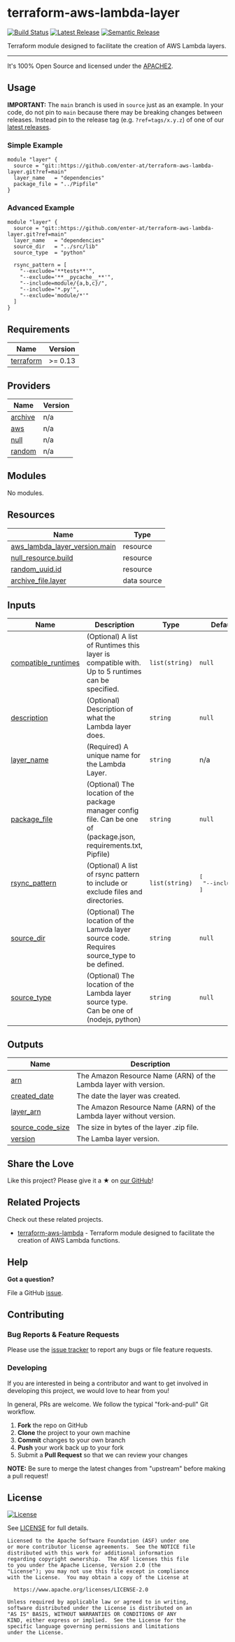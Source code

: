 <!--

  ** DO NOT EDIT THIS FILE
  **
  ** This file was automatically generated by the `build-harness`.
  ** 1) Make all changes to `README.yaml`
  ** 2) Run `make init` (you only need to do this once)
  ** 3) Run`make readme` to rebuild this file.
  **

  -->

# terraform-aws-lambda-layer
 [![Build Status](https://github.com/enter-at/terraform-aws-lambda-layer/workflows/Code%20checks%20and%20tests/badge.svg)](https://github.com/enter-at/terraform-aws-lambda-layer/actions) [![Latest Release](https://img.shields.io/github/release/enter-at/terraform-aws-lambda-layer.svg)](https://github.com/enter-at/terraform-aws-lambda-layer/releases/latest) [![Semantic Release](https://img.shields.io/badge/%20%20%F0%9F%93%A6%F0%9F%9A%80-semantic--release-e10079.svg)](https://github.com/semantic-release/semantic-release)


Terraform module designed to facilitate the creation of AWS Lambda layers.


---


It's 100% Open Source and licensed under the [APACHE2](LICENSE).







## Usage


**IMPORTANT:** The `main` branch is used in `source` just as an example. In your code, do not pin to `main` because there may be breaking changes between releases.
Instead pin to the release tag (e.g. `?ref=tags/x.y.z`) of one of our [latest releases](https://github.com/enter-at/terraform-aws-lambda-layer/releases).


### Simple Example

```hcl
module "layer" {
  source = "git::https://github.com/enter-at/terraform-aws-lambda-layer.git?ref=main"
  layer_name   = "dependencies"
  package_file = "../Pipfile"
}
```

### Advanced Example

```hcl
module "layer" {
  source = "git::https://github.com/enter-at/terraform-aws-lambda-layer.git?ref=main"
  layer_name   = "dependencies"
  source_dir   = "../src/lib"
  source_type  = "python"

  rsync_pattern = [
    "--exclude='**tests**'",
    "--exclude='**__pycache__**'",
    "--include=module/{a,b,c}/",
    "--include='*.py'",
    "--exclude='module/*'"
  ]
}
```








<!-- markdownlint-disable -->
## Requirements

| Name | Version |
|------|---------|
| <a name="requirement_terraform"></a> [terraform](#requirement\_terraform) | >= 0.13 |

## Providers

| Name | Version |
|------|---------|
| <a name="provider_archive"></a> [archive](#provider\_archive) | n/a |
| <a name="provider_aws"></a> [aws](#provider\_aws) | n/a |
| <a name="provider_null"></a> [null](#provider\_null) | n/a |
| <a name="provider_random"></a> [random](#provider\_random) | n/a |

## Modules

No modules.

## Resources

| Name | Type |
|------|------|
| [aws_lambda_layer_version.main](https://registry.terraform.io/providers/hashicorp/aws/latest/docs/resources/lambda_layer_version) | resource |
| [null_resource.build](https://registry.terraform.io/providers/hashicorp/null/latest/docs/resources/resource) | resource |
| [random_uuid.id](https://registry.terraform.io/providers/hashicorp/random/latest/docs/resources/uuid) | resource |
| [archive_file.layer](https://registry.terraform.io/providers/hashicorp/archive/latest/docs/data-sources/file) | data source |

## Inputs

| Name | Description | Type | Default | Required |
|------|-------------|------|---------|:--------:|
| <a name="input_compatible_runtimes"></a> [compatible\_runtimes](#input\_compatible\_runtimes) | (Optional) A list of Runtimes this layer is compatible with. Up to 5 runtimes can be specified. | `list(string)` | `null` | no |
| <a name="input_description"></a> [description](#input\_description) | (Optional) Description of what the Lambda layer does. | `string` | `null` | no |
| <a name="input_layer_name"></a> [layer\_name](#input\_layer\_name) | (Required) A unique name for the Lambda Layer. | `string` | n/a | yes |
| <a name="input_package_file"></a> [package\_file](#input\_package\_file) | (Optional) The location of the package manager config file. Can be one of (package.json, requirements.txt, Pipfile) | `string` | `null` | no |
| <a name="input_rsync_pattern"></a> [rsync\_pattern](#input\_rsync\_pattern) | (Optional) A list of rsync pattern to include or exclude files and directories. | `list(string)` | <pre>[<br>  "--include=*"<br>]</pre> | no |
| <a name="input_source_dir"></a> [source\_dir](#input\_source\_dir) | (Optional) The location of the Lamvda layer source code. Requires source\_type to be defined. | `string` | `null` | no |
| <a name="input_source_type"></a> [source\_type](#input\_source\_type) | (Optional) The location of the Lambda layer source type. Can be one of (nodejs, python) | `string` | `null` | no |

## Outputs

| Name | Description |
|------|-------------|
| <a name="output_arn"></a> [arn](#output\_arn) | The Amazon Resource Name (ARN) of the Lambda layer with version. |
| <a name="output_created_date"></a> [created\_date](#output\_created\_date) | The date the layer was created. |
| <a name="output_layer_arn"></a> [layer\_arn](#output\_layer\_arn) | The Amazon Resource Name (ARN) of the Lambda layer without version. |
| <a name="output_source_code_size"></a> [source\_code\_size](#output\_source\_code\_size) | The size in bytes of the layer .zip file. |
| <a name="output_version"></a> [version](#output\_version) | The Lamba layer version. |
<!-- markdownlint-restore -->



## Share the Love

Like this project?
Please give it a ★ on [our GitHub](https://github.com/enter-at/terraform-aws-lambda-layer)!


## Related Projects

Check out these related projects.

- [terraform-aws-lambda](https://github.com/enter-at/terraform-aws-lambda) - Terraform module designed to facilitate the creation of AWS Lambda functions.



## Help

**Got a question?**

File a GitHub [issue](https://github.com/enter-at/terraform-aws-lambda-layer/issues).

## Contributing

### Bug Reports & Feature Requests

Please use the [issue tracker](https://github.com/enter-at/terraform-aws-lambda-layer/issues) to report any bugs or file feature requests.

### Developing

If you are interested in being a contributor and want to get involved in developing this project, we would love to hear from you!

In general, PRs are welcome. We follow the typical "fork-and-pull" Git workflow.

 1. **Fork** the repo on GitHub
 2. **Clone** the project to your own machine
 3. **Commit** changes to your own branch
 4. **Push** your work back up to your fork
 5. Submit a **Pull Request** so that we can review your changes

**NOTE:** Be sure to merge the latest changes from "upstream" before making a pull request!





## License

[![License](https://img.shields.io/badge/License-Apache%202.0-blue.svg)](https://opensource.org/licenses/Apache-2.0)

See [LICENSE](LICENSE) for full details.

    Licensed to the Apache Software Foundation (ASF) under one
    or more contributor license agreements.  See the NOTICE file
    distributed with this work for additional information
    regarding copyright ownership.  The ASF licenses this file
    to you under the Apache License, Version 2.0 (the
    "License"); you may not use this file except in compliance
    with the License.  You may obtain a copy of the License at

      https://www.apache.org/licenses/LICENSE-2.0

    Unless required by applicable law or agreed to in writing,
    software distributed under the License is distributed on an
    "AS IS" BASIS, WITHOUT WARRANTIES OR CONDITIONS OF ANY
    KIND, either express or implied.  See the License for the
    specific language governing permissions and limitations
    under the License.



